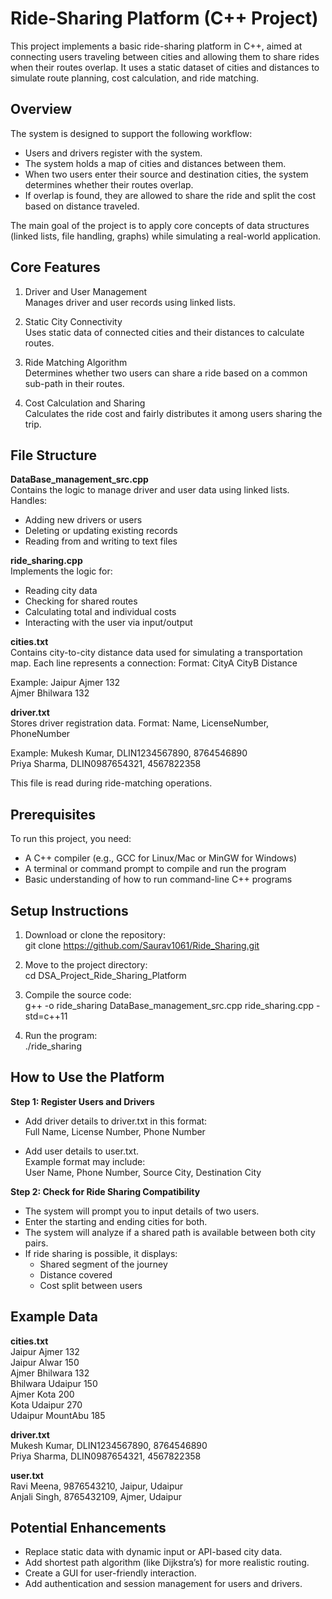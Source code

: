 # Ride-Sharing Platform (C++ Project)

This project implements a basic ride-sharing platform in C++, aimed at connecting users traveling between cities and allowing them to share rides when their routes overlap. It uses a static dataset of cities and distances to simulate route planning, cost calculation, and ride matching.

## Overview

The system is designed to support the following workflow:
- Users and drivers register with the system.
- The system holds a map of cities and distances between them.
- When two users enter their source and destination cities, the system determines whether their routes overlap.
- If overlap is found, they are allowed to share the ride and split the cost based on distance traveled.

The main goal of the project is to apply core concepts of data structures (linked lists, file handling, graphs) while simulating a real-world application.

## Core Features

1. Driver and User Management  
Manages driver and user records using linked lists.

2. Static City Connectivity  
Uses static data of connected cities and their distances to calculate routes.

3. Ride Matching Algorithm  
Determines whether two users can share a ride based on a common sub-path in their routes.

4. Cost Calculation and Sharing  
Calculates the ride cost and fairly distributes it among users sharing the trip.

## File Structure

**DataBase_management_src.cpp**  
Contains the logic to manage driver and user data using linked lists. Handles:
- Adding new drivers or users
- Deleting or updating existing records
- Reading from and writing to text files

**ride_sharing.cpp**  
Implements the logic for:
- Reading city data
- Checking for shared routes
- Calculating total and individual costs
- Interacting with the user via input/output

**cities.txt**  
Contains city-to-city distance data used for simulating a transportation map. Each line represents a connection:
Format: CityA CityB Distance

Example:
Jaipur Ajmer 132  
Ajmer Bhilwara 132

**driver.txt**  
Stores driver registration data. Format:
Name, LicenseNumber, PhoneNumber

Example:
Mukesh Kumar, DLIN1234567890, 8764546890  
Priya Sharma, DLIN0987654321, 4567822358

This file is read during ride-matching operations.

## Prerequisites

To run this project, you need:
- A C++ compiler (e.g., GCC for Linux/Mac or MinGW for Windows)
- A terminal or command prompt to compile and run the program
- Basic understanding of how to run command-line C++ programs

## Setup Instructions

1. Download or clone the repository:  
git clone https://github.com/Saurav1061/Ride_Sharing.git

2. Move to the project directory:  
cd DSA_Project_Ride_Sharing_Platform

3. Compile the source code:  
g++ -o ride_sharing DataBase_management_src.cpp ride_sharing.cpp -std=c++11

4. Run the program:  
./ride_sharing

## How to Use the Platform

**Step 1: Register Users and Drivers**  
- Add driver details to driver.txt in this format:  
  Full Name, License Number, Phone Number

- Add user details to user.txt.  
  Example format may include:  
  User Name, Phone Number, Source City, Destination City

**Step 2: Check for Ride Sharing Compatibility**  
- The system will prompt you to input details of two users.
- Enter the starting and ending cities for both.
- The system will analyze if a shared path is available between both city pairs.
- If ride sharing is possible, it displays:
  - Shared segment of the journey
  - Distance covered
  - Cost split between users

## Example Data

**cities.txt**  
Jaipur Ajmer 132  
Jaipur Alwar 150  
Ajmer Bhilwara 132  
Bhilwara Udaipur 150  
Ajmer Kota 200  
Kota Udaipur 270  
Udaipur MountAbu 185

**driver.txt**  
Mukesh Kumar, DLIN1234567890, 8764546890  
Priya Sharma, DLIN0987654321, 4567822358

**user.txt**  
Ravi Meena, 9876543210, Jaipur, Udaipur  
Anjali Singh, 8765432109, Ajmer, Udaipur

## Potential Enhancements

- Replace static data with dynamic input or API-based city data.
- Add shortest path algorithm (like Dijkstra’s) for more realistic routing.
- Create a GUI for user-friendly interaction.
- Add authentication and session management for users and drivers.

